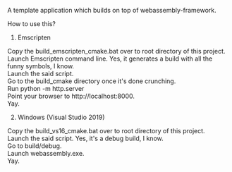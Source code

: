 A template application which builds on top of webassembly-framework.

How to use this?

1. Emscripten

Copy the build_emscripten_cmake.bat over to root directory of this project. \
Launch Emscripten command line. Yes, it generates a build with all the funny symbols, I know. \
Launch the said script. \
Go to the build_cmake directory once it's done crunching. \
Run python -m http.server \
Point your browser to http://localhost:8000. \
Yay.


2. Windows (Visual Studio 2019)

Copy the build_vs16_cmake.bat over to root directory of this project. \
Launch the said script. Yes, it's a debug build, I know. \
Go to build/debug. \
Launch webassembly.exe. \
Yay.
